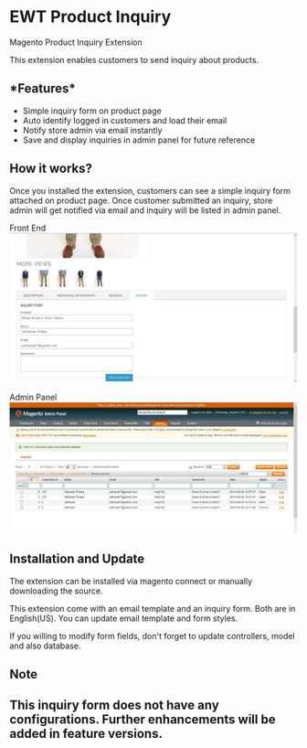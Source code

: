 EWT Product Inquiry
===========

Magento Product Inquiry Extension

This extension enables customers to send inquiry about products.

<h2>*Features*</h2>
<ul>
<li>Simple inquiry form on product page</li>
<li>Auto identify logged in customers and load their email</li>
<li>Notify store admin via email instantly</li>
<li>Save and display inquiries in admin panel for future reference</li>
</ul>

<h2>How it works?</h2>

Once you installed the extension, customers can see a simple inquiry form attached on product page. Once customer submitted an inquiry, store admin will get notified via email and inquiry will be listed in admin panel.

Front End
<img src="front-end.jpg" alt="Front End" />

Admin Panel
<img src="admin-panel.jpg" alt="Admin Panel" />


<h2>Installation and Update</h2>

The extension can be installed via magento connect or manually downloading the source.

This extension come with an email template and an inquiry form. Both are in English(US). You can update email template and form styles.

If you willing to modify form fields, don't forget to update controllers, model and also database.

<h2>Note<h2>

This inquiry form does not have any configurations. Further enhancements will be added in feature versions.
